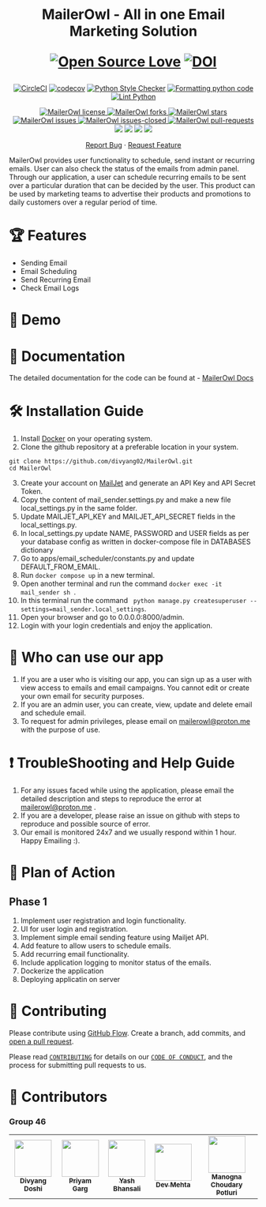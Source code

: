 <h1 align="center">
  MailerOwl - All in one Email Marketing Solution 
  
  [![Open Source Love](https://badges.frapsoft.com/os/v1/open-source.png?v=103)](https://github.com/ellerbrock/open-source-badges/) 
  [![DOI](https://zenodo.org/badge/DOI/10.5281/zenodo.7172676.svg)](https://doi.org/10.5281/zenodo.7172676)

</h1>

<!--Badges-->
<div align="center">

[![CircleCI](https://circleci.com/gh/divyang02/MailerOwl.svg?style=svg)](https://circleci.com/gh/divyang02/MailerOwl)
[![codecov](https://codecov.io/gh/divyang02/MailerOwl/branch/main/graph/badge.svg?token=O8AVQ0MZLR)](https://codecov.io/gh/divyang02/MailerOwl)
[![Python Style Checker](https://github.com/divyang02/MailerOwl/actions/workflows/style_checker.yml/badge.svg)](https://github.com/divyang02/MailerOwl/actions/workflows/style_checker.yml)
[![Formatting python code](https://github.com/divyang02/MailerOwl/actions/workflows/code_formatter.yml/badge.svg)](https://github.com/divyang02/MailerOwl/actions/workflows/code_formatter.yml)
[![Lint Python](https://github.com/divyang02/MailerOwl/actions/workflows/main.yml/badge.svg?branch=main)](https://github.com/divyang02/MailerOwl/actions/workflows/main.yml)

</div>

<p align="center">
<a href="https://github.com/divyang02/MailerOwl/blob/main/LICENSE" target="blank">
<img src="https://img.shields.io/github/license/divyang02/MailerOwl?style=for-the-badge" alt="MailerOwl license" />
</a>
<a href="https://github.com/divyang02/MailerOwl/fork" target="blank">
<img src="https://img.shields.io/github/forks/divyang02/MailerOwl?style=for-the-badge" alt="MailerOwl forks"/>
</a>
<a href="https://github.com/divyang02/MailerOwl/stargazers" target="blank">
<img src="https://img.shields.io/github/stars/divyang02/MailerOwl?style=for-the-badge" alt="MailerOwl stars"/>
</a>
<a href="https://github.com/divyang02/MailerOwl/issues" target="blank">
<img src="https://img.shields.io/github/issues/divyang02/MailerOwl?style=for-the-badge" alt="MailerOwl issues"/>
</a>
<a href="https://github.com/divyang02/MailerOwl/issues" target="blank">
<img src="https://img.shields.io/github/issues-closed/divyang02/MailerOwl?style=for-the-badge&label=issues%20closed" alt="MailerOwl issues-closed"/>
</a>
<a href="https://github.com/divyang02/MailerOwl/pulls" target="blank">
<img src="https://img.shields.io/github/issues-pr/divyang02/MailerOwl?style=for-the-badge" alt="MailerOwl pull-requests"/>
</a>
<a href="https://github.com/divyang02/MailerOwl/graphs/contributors" alt="MailerOwl Contributors">
<img src="https://img.shields.io/github/contributors/divyang02/MailerOwl?style=for-the-badge" /></a>
</a>
<a href="https://github.com/divyang02/MailerOwl/graphs/commit-activity" alt="MailerOwl commit activity">
<img src="https://img.shields.io/github/commit-activity/w/divyang02/MailerOwl?style=for-the-badge" /></a> 
</a>
<a href="https://img.shields.io/github/repo-size/divyang02/MailerOwl" alt="MailerOwl repo size">
<img src="https://img.shields.io/github/repo-size/divyang02/MailerOwl?style=for-the-badge" /></a>
</a>
<a href="https://img.shields.io/tokei/lines/github/divyang02/MailerOwl" alt="MailerOwl total lines">
<img src="https://img.shields.io/tokei/lines/github/divyang02/MailerOwl?style=for-the-badge" /></a> 
</a>
</p>

<p align="center">
    <a href="https://github.com/divyang02/MailerOwl/issues/new/choose">Report Bug</a>
    ·
    <a href="https://github.com/divyang02/MailerOwl/issues/new/choose">Request Feature</a>
</p>

<p>MailerOwl provides user functionality to schedule, send instant or recurring emails. User can also check the status of the emails from admin panel. Through our application, a user can schedule recurring emails to be sent over a particular duration that can be decided by the user. This product can be used by marketing teams to advertise their products and promotions to daily customers over a regular period of time.</p>

<h1>🏆 Features</h1>

<ul>
  <li>Sending Email</li>
  <li>Email Scheduling</li>
  <li>Send Recurring Email</li>
  <li>Check Email Logs</li>
</ul>

<h1>🚀 Demo</h1>



<h1>📖 Documentation</h1>
The detailed documentation for the code can be found at - <a href="https://divyang02.github.io/MailerOwl/">MailerOwl Docs</a>

<h1>🛠  Installation Guide</h1>

  1. Install <a href="https://www.docker.com/">Docker</a> on your operating system.
  2. Clone the github repository at a preferable location in your system.
  ```
  git clone https://github.com/divyang02/MailerOwl.git
  cd MailerOwl
  ```
  3. Create your account on <a href="https://www.mailjet.com/">MailJet</a> and generate an API Key and API Secret Token.
  4. Copy the content of mail_sender.settings.py and make a new file local_settings.py in the same folder.
  5. Update MAILJET_API_KEY and MAILJET_API_SECRET fields in the local_settings.py.
  6. In local_settings.py update NAME, PASSWORD and USER fields as per your database config as written in docker-compose file in DATABASES dictionary
  7. Go to apps/email_scheduler/constants.py and update DEFAULT_FROM_EMAIL.
  8. Run ```docker compose up``` in a new terminal.
  9. Open another terminal and run the command ```docker exec -it mail_sender sh ```.
  10. In this terminal run the command ``` python manage.py createsuperuser --settings=mail_sender.local_settings```.
  11. Open your browser and go to 0.0.0.0:8000/admin.
  12. Login with your login credentials and enjoy the application.

<h1>👤 Who can use our app</h1>

  1. If you are a user who is visiting our app, you can sign up as a user with view access to emails and email campaigns. You cannot edit or create your own email for security purposes.
  2. If you are an admin user, you can create, view, update and delete email and schedule email.
  3. To request for admin privileges, please email on mailerowl@proton.me with the purpose of use. 

<h1>❗ TroubleShooting and Help Guide</h1>

 1. For any issues faced while using the application, please email the detailed description and steps to reproduce the error at mailerowl@proton.me .
 2. If you are a developer, please raise an issue on github with steps to reproduce and possible source of error.
 3. Our email is monitored 24x7 and we usually respond within 1 hour. Happy Emailing :).

<h1>🎯 Plan of Action</h1>

<h2>Phase 1</h2>

1. Implement user registration and login functionality.
2. UI for user login and registration.
2. Implement simple email sending feature using Mailjet API.
3. Add feature to allow users to schedule emails.
4. Add recurring email functionality.
5. Include application logging to monitor status of the emails.
5. Dockerize the application
6. Deploying applicatin on server

<h1>🍰 Contributing</h1>

Please contribute using [GitHub Flow](https://guides.github.com/introduction/flow). Create a branch, add commits, and [open a pull request](https://github.com/divyang02/MailerOwl/pulls).

Please read [`CONTRIBUTING`](CONTRIBUTING.md) for details on our [`CODE OF CONDUCT`](CODE_OF_CONDUCT.md), and the process for submitting pull requests to us.



<h1> 👥 Contributors <a name="Contributors"></a> </h1>

### Group 46

<table>
  <tr>
    <td align="center"><a href="https://github.com/divyang02"><img src="https://avatars.githubusercontent.com/u/23277855?v=4" width="75px;" alt=""/><br /><sub><b>Divyang Doshi</b></sub></a></td>
    <td align="center"><a href="https://github.com/gargpriyam21"><img src="https://avatars.githubusercontent.com/u/32238511?v=4" width="75px;" alt=""/><br /><sub><b>Priyam Garg</b></sub></a><br /></td>
    <td align="center"><a href="https://github.com/bhansaliyash"><img src="https://avatars.githubusercontent.com/u/21220880?v=4" width="75px;" alt=""/><br /><sub><b>Yash Bhansali</b></sub></a><br /></td>
    <td align="center"><a href="https://github.com/devmehta1999"><img src="https://avatars.githubusercontent.com/u/48157574?v=4" width="75px;" alt=""/><br /><sub><b>Dev Mehta</b></sub></a><br /></td>
    <td align="center"><a href="https://github.com/manognapc"><img src="https://avatars.githubusercontent.com/u/112452957?v=4" width="75px;" alt=""/><br /><sub><b>Manogna Choudary Potluri</b></sub></a><br /></td>
  </tr>
</table>
